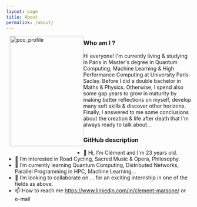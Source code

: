 ```yaml
---
layout: page
title: About
permalink: /about/
---
```


<p style="float: left; margin: 0 0 10px 10px;">
  <img src="pco.jpeg" alt="pco_profile" width="200" height="300">
</p>

### Who am I ?

Hi everyone! I'm currently living & studying in Paris in Master's degree in Quantum Computing, Machine Learning & High Performance Computing at University Paris-Saclay. Before I did a double bachelor in Maths & Physics. Otherwise, I spend also some gap years to grow in maturity by making better reflections on myself, develop many soft skills & discover other horizons. Finally, I answered to me some conclusions about the creation & life after death that I'm always ready to talk about...

### GitHub description

- 👋 Hi, I’m Clément and I'm 23 years old.
- 👀 I’m interested in Road Cycling, Sacred Music & Opera, Philosophy.
- 🌱 I’m currently learning Quantum Computing, Distributed Networks, Parallel Programming in HPC, Machine Learning...
- 💞️ I’m looking to collaborate on ... for an exciting internship in one of the fields as above.
- 📫 How to reach me https://www.linkedin.com/in/clement-marsone/ or e-mail
